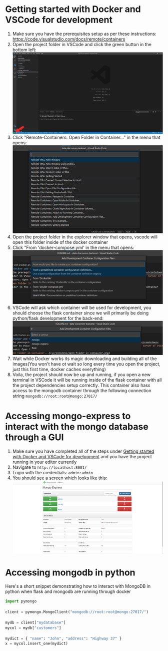 # Getting started with Docker and VSCode for development
1. Make sure you have the prerequisites setup as per these instructions: https://code.visualstudio.com/docs/remote/containers
2. Open the project folder in VSCode and click the green button in the bottom left: ![Green button in bottom left corner of VSCode screenshot](screenshots/open-folder-in-vscode-arrow.png)
3. Click "Remote-Containers: Open Folder in Container..." in the menu that opens:
![Remote-Containers: Open Folder in Container... screenshot](screenshots/open-folder-in-container.png)
4. Open the project folder in the explorer window that opens, vscode will open this folder inside of the docker container
5. Click "From 'docker-compose.yml' in the menu that opens:
![From 'docker-compose.yml' menu screenshot](screenshots/open-from-docker-compose.png)
6. VSCode will ask which container will be used for development, you should choose the flask container since we will primarily be doing python/flask development for the back-end:
![Choose development container screenshot](screenshots/open-flask-container.png)
7. Wait while Docker works its magic downloading and building all of the images(You won't have ot wait so long every time you open the project, just this first time, docker caches everything)
8. Voila, the project should now be up and running, if you open a new terminal in VSCode it will be running inside of the flask container with all the project dependencies setup correctly. This container also hass access to the mongodb container through the following connection string `mongodb://root:root@mongo:27017/`

# Accessing mongo-express to interact with the mongo database through a GUI
1. Make sure you have completed all of the steps under [Getting started with Docker and VSCode for development](#getting-started-with-docker-and-vscode-for-development) and you have the project running in your editor currently
2. Navigate to `http://localhost:8081/`
3. Login with the credentials: `admin:admin`
4. You should see a screen which looks like this:
![mongo-express screenshot](screenshots/mongo-express.png)

# Accessing mongodb in python
Here's a short snippet demonstrating how to interact with MongoDB in python when flask and mongodb are running through docker

```python  
import pymongo

client = pymongo.MongoClient("mongodb://root:root@mongo:27017/")

mydb = client["mydatabase"]
mycol = mydb["customers"]

mydict = { "name": "John", "address": "Highway 37" }
x = mycol.insert_one(mydict)
```
